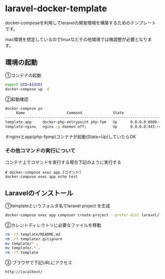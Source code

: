 # laravel-docker-template

docker-composeを利用してlaravelの開発環境を構築するためのテンプレートです。

mac環境を想定しているのでlinuxなどその他環境では微調整が必要となります。

## 環境の起動

①コンテナの起動
```bash
export UID=${UID}
docker-compose up -d
```

②起動確認
```bash
docker-compose ps
     Name                   Command              State                    Ports
-------------------------------------------------------------------------------------------------
template-app     docker-php-entrypoint php-fpm   Up      0.0.0.0:8000->8000/tcp, 9000/tcp
template-nginx   nginx -g daemon off;            Up      0.0.0.0:443->443/tcp, 0.0.0.0:80->80/tcp
```
＃nginxとapp(php-fpmp)コンテナが起動(State=Up)していたらOK

### その他コマンドの実行について

コンテナ上でコマンドを実行する場合下記のように実行する
```
# docker-compose exec app [コマンド]
docker-compose exec app echo test
```

## Laravelのインストール

①templateというフォルダ名でlaravel project を生成
```bash
docker-compose exec app composer create-project --prefer-dist laravel/laravel template 
```

②カレントディレクトリに必要なファイルを移動
```bash
rm -rf template/README.md 
rm -rf template/.gitignore 
mv template/* . 
mv template/.* . 
rm -rf template 
```

③ ブラウザで下記URLにアクセス

```
http://localhost/
```

